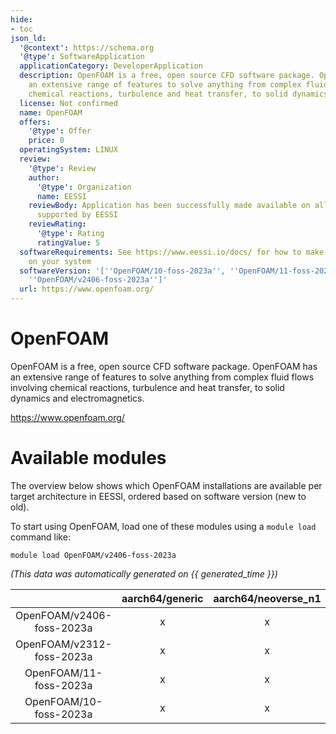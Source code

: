 ```yaml
---
hide:
- toc
json_ld:
  '@context': https://schema.org
  '@type': SoftwareApplication
  applicationCategory: DeveloperApplication
  description: OpenFOAM is a free, open source CFD software package. OpenFOAM has
    an extensive range of features to solve anything from complex fluid flows involving
    chemical reactions, turbulence and heat transfer, to solid dynamics and electromagnetics.
  license: Not confirmed
  name: OpenFOAM
  offers:
    '@type': Offer
    price: 0
  operatingSystem: LINUX
  review:
    '@type': Review
    author:
      '@type': Organization
      name: EESSI
    reviewBody: Application has been successfully made available on all architectures
      supported by EESSI
    reviewRating:
      '@type': Rating
      ratingValue: 5
  softwareRequirements: See https://www.eessi.io/docs/ for how to make EESSI available
    on your system
  softwareVersion: '[''OpenFOAM/10-foss-2023a'', ''OpenFOAM/11-foss-2023a'', ''OpenFOAM/v2312-foss-2023a'',
    ''OpenFOAM/v2406-foss-2023a'']'
  url: https://www.openfoam.org/
---
```


OpenFOAM
========


OpenFOAM is a free, open source CFD software package. OpenFOAM has an extensive range of features to solve anything from complex fluid flows involving chemical reactions, turbulence and heat transfer, to solid dynamics and electromagnetics.

https://www.openfoam.org/
# Available modules


The overview below shows which OpenFOAM installations are available per target architecture in EESSI, ordered based on software version (new to old).

To start using OpenFOAM, load one of these modules using a `module load` command like:

```shell
module load OpenFOAM/v2406-foss-2023a
```

*(This data was automatically generated on {{ generated_time }})*  

| |aarch64/generic|aarch64/neoverse_n1|aarch64/neoverse_v1|aarch64/nvidia/grace|x86_64/generic|x86_64/amd/zen2|x86_64/amd/zen3|x86_64/amd/zen4|x86_64/intel/haswell|x86_64/intel/sapphirerapids|x86_64/intel/skylake_avx512|
| :---: | :---: | :---: | :---: | :---: | :---: | :---: | :---: | :---: | :---: | :---: | :---: |
|OpenFOAM/v2406-foss-2023a|x|x|x|x|x|x|x|x|x|x|x|
|OpenFOAM/v2312-foss-2023a|x|x|x|x|x|x|x|x|x|x|x|
|OpenFOAM/11-foss-2023a|x|x|x|x|x|x|x|x|x|x|x|
|OpenFOAM/10-foss-2023a|x|x|x|x|x|x|x|x|x|x|x|
